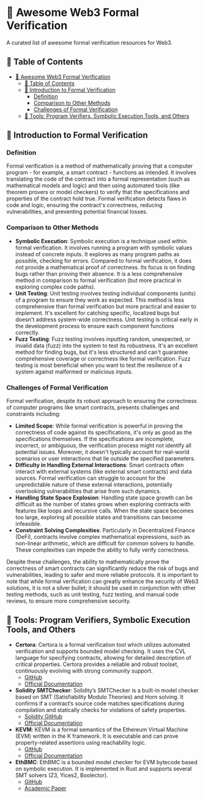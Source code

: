 # 🔐 Awesome Web3 Formal Verification

A curated list of awesome formal verification resources for Web3.

## 📂 Table of Contents

- [🔐 Awesome Web3 Formal Verification](#-awesome-web3-formal-verification)
  - [📂 Table of Contents](#-table-of-contents)
  - [🤔 Introduction to Formal Verification](#-introduction-to-formal-verification)
    - [Definition](#definition)
    - [Comparison to Other Methods](#comparison-to-other-methods)
    - [Challenges of Formal Verification](#challenges-of-formal-verification)
  - [🔧 Tools: Program Verifiers, Symbolic Execution Tools, and Others](#-tools-program-verifiers-symbolic-execution-tools-and-others)

## 🤔 Introduction to Formal Verification

### Definition

Formal verification is a method of mathematically proving that a computer program - for example, a smart contract - functions as intended. It involves translating the code of the contract into a formal representation (such as mathematical models and logic) and then using automated tools (like theorem provers or model checkers) to verify that the specifications and properties of the contract hold true. Formal verification detects flaws in code and logic, ensuring the contract's correctness, reducing vulnerabilities, and preventing potential financial losses.

### Comparison to Other Methods

- **Symbolic Execution**: Symbolic execution is a technique used within formal verification. It involves running a program with symbolic values instead of concrete inputs. It explores as many program paths as possible, checking for errors. Compared to formal verification, it does not provide a mathematical proof of correctness. Its focus is on finding bugs rather than proving their absence. It is a less comprehensive method in comparison to formal verification (but more practical in exploring complex code paths).
- **Unit Testing**: Unit testing involves testing individual components (units) of a program to ensure they work as expected. This method is less comprehensive than formal verification but more practical and easier to implement. It's excellent for catching specific, localized bugs but doesn't address system-wide correctness. Unit testing is critical early in the development process to ensure each component functions correctly.
- **Fuzz Testing**: Fuzz testing involves inputting random, unexpected, or invalid data (fuzz) into the system to test its robustness. It's an excellent method for finding bugs, but it's less structured and can't guarantee comprehensive coverage or correctness like formal verification. Fuzz testing is most beneficial when you want to test the resilience of a system against malformed or malicious inputs.

### Challenges of Formal Verification

Formal verification, despite its robust approach to ensuring the correctness of computer programs like smart contracts, presents challenges and constraints including:

- **Limited Scope**: While formal verification is powerful in proving the correctness of code against its specifications, it's only as good as the specifications themselves. If the specifications are incomplete, incorrect, or ambiguous, the verification process might not identify all potential issues. Moreover, it doesn't typically account for real-world scenarios or user interactions that lie outside the specified parameters.
- **Difficulty in Handling External Interactions**: Smart contracts often interact with external systems (like external smart contracts) and data sources. Formal verification can struggle to account for the unpredictable nature of these external interactions, potentially overlooking vulnerabilities that arise from such dynamics.
- **Handling State Space Explosion**: Handling state space growth can be difficult as the number of states grows when exploring contracts with features like loops and recursive calls. When the state space becomes too large, exploring all possible states and transitions can become infeasible.
- **Constraint Solving Complexities**: Particularly in Decentralized Finance (DeFi), contracts involve complex mathematical expressions, such as non-linear arithmetic, which are difficult for common solvers to handle. These complexities can impede the ability to fully verify correctness.

Despite these challenges, the ability to mathematically prove the correctness of smart contracts can significantly reduce the risk of bugs and vulnerabilities, leading to safer and more reliable protocols. It is important to note that while formal verification can greatly enhance the security of Web3 solutions, it is not a silver bullet; it should be used in conjunction with other testing methods, such as unit testing, fuzz testing, and manual code reviews, to ensure more comprehensive security.

## 🔧 Tools: Program Verifiers, Symbolic Execution Tools, and Others

- **Certora**: Certora is a formal verification tool which utilizes automated verification and supports bounded model checking. It uses the CVL language for specifying contracts, allowing for detailed description of critical properties. Certora provides a reliable and robust toolset, continuously evolving with strong community support.
  - [GitHub](https://github.com/Certora)
  - [Official Documentation](https://docs.certora.com/en/latest/)
- **Solidity SMTChecker**: Solidity’s SMTChecker is a built-in model checker based on SMT (Satisfiability Modulo Theories) and Horn solving. It confirms if a contract’s source code matches specifications during compilation and statically checks for violations of safety properties.
  - [Solidity GitHub](https://github.com/ethereum/solidity)
  - [Official Documentation](https://docs.soliditylang.org/en/latest/smtchecker.html)
- **KEVM**: KEVM is a formal semantics of the Ethereum Virtual Machine (EVM) written in the K framework. It is executable and can prove property-related assertions using reachability logic.
  - [GitHub](https://github.com/runtimeverification/evm-semantics)
  - [Official Documentation](https://docs.runtimeverification.com/kevm/overview/kevm-semantics-of-evm-in-k#documentation-support)
- **EthBMC**: EthBMC is a bounded model checker for EVM bytecode based on symbolic execution. It is implemented in Rust and supports several SMT solvers (Z3, Yices2, Boolector).
  - [GitHub](https://github.com/RUB-SysSec/EthBMC)
  - [Academic Paper](https://www.usenix.org/system/files/sec20fall_frank_prepub_0.pdf)
